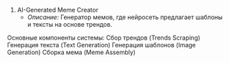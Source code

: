 1. AI-Generated Meme Creator  
   - *Описание:* Генератор мемов, где нейросеть предлагает шаблоны и тексты на основе трендов.

Основные компоненты системы:
Сбор трендов (Trends Scraping)
Генерация текста (Text Generation)
Генерация шаблонов (Image Generation)
Сборка мема (Meme Assembly)

